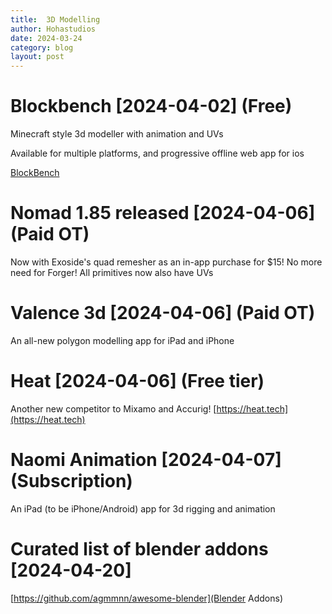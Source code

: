 ```yaml
---
title:  3D Modelling
author: Hohastudios
date: 2024-03-24
category: blog
layout: post
---
```

 
# Blockbench \[2024-04-02\] (Free)
Minecraft style 3d modeller with animation and UVs

 Available for multiple platforms, and progressive offline web app for ios

[BlockBench](http://blockbench.net/)

# Nomad 1.85 released \[2024-04-06\] (Paid OT)
Now with Exoside's quad remesher as an in-app purchase for $15! No more need for Forger! All primitives now also have UVs

# Valence 3d \[2024-04-06\] (Paid OT)
An all-new polygon modelling app for iPad and iPhone

# Heat \[2024-04-06\] (Free tier)
Another new competitor to Mixamo and Accurig!
[https://heat.tech](https://heat.tech) 

# Naomi Animation \[2024-04-07\] (Subscription)
An iPad (to be iPhone/Android) app for 3d rigging and animation

# Curated list of blender addons \[2024-04-20\] 
[https://github.com/agmmnn/awesome-blender](Blender Addons)


